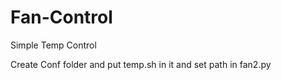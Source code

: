 # Fan-Control
Simple Temp Control

Create Conf folder and put temp.sh in it and set path in fan2.py
